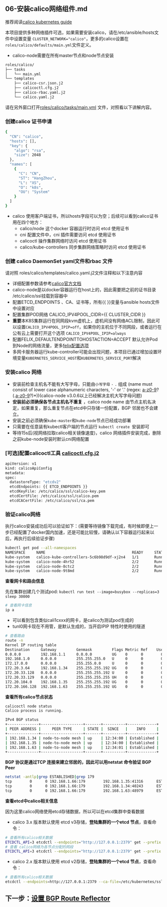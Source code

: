 ## 06-安装calico网络组件.md

推荐阅读[calico kubernetes guide](https://docs.projectcalico.org/v3.0/getting-started/kubernetes/)

本项目提供多种网络插件可选，如果需要安装calico，请在/etc/ansible/hosts文件中设置变量 `CLUSTER_NETWORK="calico"`，更多的calico设置在`roles/calico/defaults/main.yml`文件定义。

- calico-node需要在所有master节点和node节点安装 

``` bash
roles/calico/
├── tasks
│   └── main.yml
└── templates
    ├── calico-csr.json.j2
    ├── calicoctl.cfg.j2
    ├── calico-rbac.yaml.j2
    └── calico.yaml.j2
```
请在另外窗口打开[roles/calico/tasks/main.yml](../roles/calico/tasks/main.yml) 文件，对照看以下讲解内容。

### 创建calico 证书申请

``` bash
{
  "CN": "calico",
  "hosts": [],
  "key": {
    "algo": "rsa",
    "size": 2048
  },
  "names": [
    {
      "C": "CN",
      "ST": "HangZhou",
      "L": "XS",
      "O": "k8s",
      "OU": "System"
    }
  ]
}
```
- calico 使用客户端证书，所以hosts字段可以为空；后续可以看到calico证书用在四个地方：
  - calico/node 这个docker 容器运行时访问 etcd 使用证书
  - cni 配置文件中，cni 插件需要访问 etcd 使用证书
  - calicoctl 操作集群网络时访问 etcd 使用证书
  - calico/kube-controllers 同步集群网络策略时访问 etcd 使用证书

### 创建 calico DaemonSet yaml文件和rbac 文件

请对照 roles/calico/templates/calico.yaml.j2文件注释和以下注意内容

+ 详细配置参数请参考[calico官方文档](https://docs.projectcalico.org/v2.6/reference/node/configuration)
+ calico-node是以docker容器运行在host上的，因此需要把之前的证书目录 /etc/calico/ssl挂载到容器中
+ 配置ETCD_ENDPOINTS 、CA、证书等，所有{{ }}变量与ansible hosts文件中设置对应
+ 配置集群POD网络 CALICO_IPV4POOL_CIDR={{ CLUSTER_CIDR }}
+ **重要**本K8S集群运行在同网段kvm虚机上，虚机间没有网络ACL限制，因此可以设置`CALICO_IPV4POOL_IPIP=off`，如果你的主机位于不同网段，或者运行在公有云上需要打开这个选项 `CALICO_IPV4POOL_IPIP=always`
+ 配置FELIX_DEFAULTENDPOINTTOHOSTACTION=ACCEPT 默认允许Pod到Node的网络流量，更多[felix配置选项](https://docs.projectcalico.org/v2.6/reference/felix/configuration)
+ 多网卡服务器运行kube-controller可能会出现问题，本项目已通过增加设置环境变量`KUBERNETES_SERVICE_HOST`和`KUBERNETES_SERVICE_PORT`解决

### 安装calico 网络

+ 安装前检查主机名不能有大写字母，只能由`小写字母` `-` `.` 组成 (name must consist of lower case alphanumeric characters, '-' or '.' (regex: [a-z0-9]([-a-z0-9]*[a-z0-9])?(\.[a-z0-9]([-a-z0-9]*[a-z0-9])?)*))(calico-node v3.0.6以上已经解决主机大写字母问题)
+ **安装前必须确保各节点主机名不重复** ，calico node name 由节点主机名决定，如果重复，那么重复节点在etcd中只存储一份配置，BGP 邻居也不会建立。
+ 安装之前必须确保`kube-master`和`kube-node`节点已经成功部署
+ 只需要在任意装有kubectl客户端的节点运行 `kubectl create `安装即可
+ 等待15s后(视网络拉取calico相关镜像速度)，calico 网络插件安装完成，删除之前kube-node安装时默认cni网络配置

### [可选]配置calicoctl工具 [calicoctl.cfg.j2](roles/calico/templates/calicoctl.cfg.j2)

``` bash
apiVersion: v1
kind: calicoApiConfig
metadata:
spec:
  datastoreType: "etcdv2"
  etcdEndpoints: {{ ETCD_ENDPOINTS }}
  etcdKeyFile: /etc/calico/ssl/calico-key.pem
  etcdCertFile: /etc/calico/ssl/calico.pem
  etcdCACertFile: /etc/calico/ssl/ca.pem
```

### 验证calico网络

执行calico安装成功后可以验证如下：(需要等待镜像下载完成，有时候即便上一步已经配置了docker国内加速，还是可能比较慢，请确认以下容器运行起来以后，再执行后续验证步骤)

``` bash
kubectl get pod --all-namespaces
NAMESPACE     NAME                                       READY     STATUS    RESTARTS   AGE
kube-system   calico-kube-controllers-5c6b98d9df-xj2n4   1/1       Running   0          1m
kube-system   calico-node-4hr52                          2/2       Running   0          1m
kube-system   calico-node-8ctc2                          2/2       Running   0          1m
kube-system   calico-node-9t8md                          2/2       Running   0          1m
```

**查看网卡和路由信息**

先在集群创建几个测试pod:  `kubectl run test --image=busybox --replicas=3 sleep 30000`

``` bash
# 查看网卡信息
ip a
```

+ 可以看到包含类似cali1cxxx的网卡，是calico为测试pod生成的
+ tunl0网卡现在不用管，是默认生成的，当开启IPIP 特性时使用的隧道

``` bash
# 查看路由
route -n
Kernel IP routing table
Destination     Gateway         Genmask         Flags Metric Ref    Use Iface
0.0.0.0         192.168.1.1     0.0.0.0         UG    0      0        0 ens3
192.168.1.0     0.0.0.0         255.255.255.0   U     0      0        0 ens3
172.17.0.0      0.0.0.0         255.255.0.0     U     0      0        0 docker0
172.20.3.64     192.168.1.34    255.255.255.192 UG    0      0        0 ens3
172.20.33.128   0.0.0.0         255.255.255.192 U     0      0        0 *
172.20.33.129   0.0.0.0         255.255.255.255 UH    0      0        0 caliccc295a6d4f
172.20.104.0    192.168.1.35    255.255.255.192 UG    0      0        0 ens3
172.20.166.128  192.168.1.63    255.255.255.192 UG    0      0        0 ens3
```

**查看所有calico节点状态**

``` bash
calicoctl node status
Calico process is running.

IPv4 BGP status
+--------------+-------------------+-------+----------+-------------+
| PEER ADDRESS |     PEER TYPE     | STATE |  SINCE   |    INFO     |
+--------------+-------------------+-------+----------+-------------+
| 192.168.1.34 | node-to-node mesh | up    | 12:34:00 | Established |
| 192.168.1.35 | node-to-node mesh | up    | 12:34:00 | Established |
| 192.168.1.63 | node-to-node mesh | up    | 12:34:01 | Established |
+--------------+-------------------+-------+----------+-------------+
```

**BGP 协议是通过TCP 连接来建立邻居的，因此可以用netstat 命令验证 BGP Peer**

``` bash
netstat -antlp|grep ESTABLISHED|grep 179
tcp        0      0 192.168.1.66:179        192.168.1.35:41316      ESTABLISHED 28479/bird      
tcp        0      0 192.168.1.66:179        192.168.1.34:40243      ESTABLISHED 28479/bird      
tcp        0      0 192.168.1.66:179        192.168.1.63:48979      ESTABLISHED 28479/bird
```

**查看etcd中calico相关信息**

因为这里calico网络使用etcd存储数据，所以可以在etcd集群中查看数据

+ calico 3.x 版本默认使用 etcd v3存储，**登陆集群的一个etcd 节点**，查看命令：

``` bash
# 查看所有calico相关数据
ETCDCTL_API=3 etcdctl --endpoints="http://127.0.0.1:2379" get --prefix /calico
# 查看 calico网络为各节点分配的网段
ETCDCTL_API=3 etcdctl --endpoints="http://127.0.0.1:2379" get --prefix /calico/ipam/v2/host
```

+ calico 2.x 版本默认使用 etcd v2存储，**登陆集群的一个etcd 节点**，查看命令：

``` bash
# 查看所有calico相关数据
etcdctl --endpoints=http://127.0.0.1:2379 --ca-file=/etc/kubernetes/ssl/ca.pem ls /calico
```

## 下一步：[设置 BGP Route Reflector](calico-bgp-rr.md)

